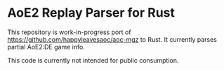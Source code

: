 # AoE2 Replay Parser for Rust

This repository is work-in-progress port of https://github.com/happyleavesaoc/aoc-mgz to Rust.
It currently parses partial AoE2:DE game info.

This code is currently not intended for public consumption.
